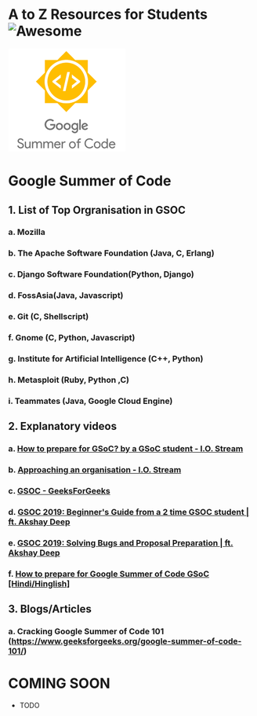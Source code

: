 

# A to Z Resources for Students ![Awesome](https://cdn.rawgit.com/sindresorhus/awesome/d7305f38d29fed78fa85652e3a63e154dd8e8829/media/badge.svg)

![Image](../res/gsoc.png)

# Google Summer of Code

## 1. List of Top Orgranisation in GSOC
### a. Mozilla

### b. The Apache Software Foundation (Java, C, Erlang)

### c. Django Software Foundation(Python, Django)

### d. FossAsia(Java, Javascript)

### e. Git (C, Shellscript)

### f. Gnome (C, Python, Javascript)

### g. Institute for Artificial Intelligence (C++, Python)

### h. Metasploit (Ruby, Python ,C)

### i. Teammates (Java, Google Cloud Engine)

## 2. Explanatory videos
### a. [How to prepare for GSoC? by a GSoC student - I.O. Stream](https://github.com/dipakkr/A-to-Z-Resources-for-Students/edit/master/GSOC.md)
### b. [Approaching an organisation - I.O. Stream](https://www.youtube.com/watch?v=KIPDtVRMIuE&list=PL9oUnF4b_qbXrxhlgDxo5VX5DVj08HuDE&index=4)
### c. [GSOC - GeeksForGeeks](https://www.youtube.com/watch?v=k7go4SZFPxQ)
### d. [GSOC 2019: Beginner's Guide from a 2 time GSOC student | ft. Akshay Deep](https://www.youtube.com/watch?v=u0IPiGhpwRE)
### e. [GSOC 2019: Solving Bugs and Proposal Preparation | ft. Akshay Deep](https://www.youtube.com/watch?v=uyoRe5SovWQ)
### f. [How to prepare for Google Summer of Code GSoC [Hindi/Hinglish]](https://www.youtube.com/watch?v=RpdjewNuPzc)

## 3. Blogs/Articles
### a. Cracking Google Summer of Code 101 (https://www.geeksforgeeks.org/google-summer-of-code-101/)

# COMING SOON

- TODO
